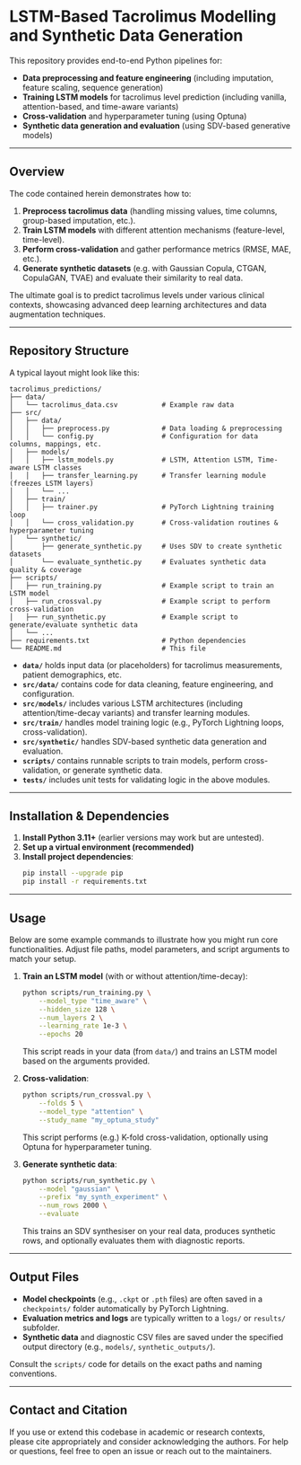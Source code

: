 # LSTM-Based Tacrolimus Modelling and Synthetic Data Generation

This repository provides end-to-end Python pipelines for:

- **Data preprocessing and feature engineering** (including imputation, feature scaling, sequence generation)
- **Training LSTM models** for tacrolimus level prediction (including vanilla, attention-based, and time-aware variants)
- **Cross-validation** and hyperparameter tuning (using Optuna)
- **Synthetic data generation and evaluation** (using SDV-based generative models)

---

## Overview

The code contained herein demonstrates how to:

1. **Preprocess tacrolimus data** (handling missing values, time columns, group-based imputation, etc.).  
2. **Train LSTM models** with different attention mechanisms (feature-level, time-level).  
3. **Perform cross-validation** and gather performance metrics (RMSE, MAE, etc.).  
4. **Generate synthetic datasets** (e.g. with Gaussian Copula, CTGAN, CopulaGAN, TVAE) and evaluate their similarity to real data.  

The ultimate goal is to predict tacrolimus levels under various clinical contexts, showcasing advanced deep learning architectures and data augmentation techniques.

---

## Repository Structure

A typical layout might look like this:

```
tacrolimus_predictions/
├── data/
│   └── tacrolimus_data.csv           # Example raw data
├── src/
│   ├── data/
│   │   ├── preprocess.py             # Data loading & preprocessing
│   │   └── config.py                 # Configuration for data columns, mappings, etc.
│   ├── models/
│   │   ├── lstm_models.py            # LSTM, Attention LSTM, Time-aware LSTM classes
│   │   ├── transfer_learning.py      # Transfer learning module (freezes LSTM layers)
│   │   └── ...
│   ├── train/
│   │   ├── trainer.py                # PyTorch Lightning training loop
│   │   └── cross_validation.py       # Cross-validation routines & hyperparameter tuning
│   └── synthetic/
│       ├── generate_synthetic.py     # Uses SDV to create synthetic datasets
│       └── evaluate_synthetic.py     # Evaluates synthetic data quality & coverage
├── scripts/
│   ├── run_training.py               # Example script to train an LSTM model
│   ├── run_crossval.py               # Example script to perform cross-validation
│   ├── run_synthetic.py              # Example script to generate/evaluate synthetic data
│   └── ...
├── requirements.txt                  # Python dependencies
└── README.md                         # This file
```

- **`data/`** holds input data (or placeholders) for tacrolimus measurements, patient demographics, etc.  
- **`src/data/`** contains code for data cleaning, feature engineering, and configuration.  
- **`src/models/`** includes various LSTM architectures (including attention/time-decay variants) and transfer learning modules.  
- **`src/train/`** handles model training logic (e.g., PyTorch Lightning loops, cross-validation).  
- **`src/synthetic/`** handles SDV-based synthetic data generation and evaluation.  
- **`scripts/`** contains runnable scripts to train models, perform cross-validation, or generate synthetic data.  
- **`tests/`** includes unit tests for validating logic in the above modules.  

---

## Installation & Dependencies

1. **Install Python 3.11+** (earlier versions may work but are untested).
2. **Set up a virtual environment (recommended)**
3. **Install project dependencies**:
   ```bash
   pip install --upgrade pip
   pip install -r requirements.txt
   ```

---

## Usage

Below are some example commands to illustrate how you might run core functionalities. Adjust file paths, model parameters, and script arguments to match your setup.

1. **Train an LSTM model** (with or without attention/time-decay):
   ```bash
   python scripts/run_training.py \
       --model_type "time_aware" \
       --hidden_size 128 \
       --num_layers 2 \
       --learning_rate 1e-3 \
       --epochs 20
   ```
   This script reads in your data (from `data/`) and trains an LSTM model based on the arguments provided.

2. **Cross-validation**:
   ```bash
   python scripts/run_crossval.py \
       --folds 5 \
       --model_type "attention" \
       --study_name "my_optuna_study"
   ```
   This script performs (e.g.) K-fold cross-validation, optionally using Optuna for hyperparameter tuning.

3. **Generate synthetic data**:
   ```bash
   python scripts/run_synthetic.py \
       --model "gaussian" \
       --prefix "my_synth_experiment" \
       --num_rows 2000 \
       --evaluate
   ```
   This trains an SDV synthesiser on your real data, produces synthetic rows, and optionally evaluates them with diagnostic reports.

---

## Output Files

- **Model checkpoints** (e.g., `.ckpt` or `.pth` files) are often saved in a `checkpoints/` folder automatically by PyTorch Lightning.  
- **Evaluation metrics and logs** are typically written to a `logs/` or `results/` subfolder.  
- **Synthetic data** and diagnostic CSV files are saved under the specified output directory (e.g., `models/`, `synthetic_outputs/`).  

Consult the `scripts/` code for details on the exact paths and naming conventions.

---

## Contact and Citation

If you use or extend this codebase in academic or research contexts, please cite appropriately and consider acknowledging the authors. For help or questions, feel free to open an issue or reach out to the maintainers.
